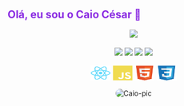 ### <h2 style="color: blueviolet; ">Olá, eu sou o Caio César 👋</h2>

<div class="container">
    <div class="stats" align="center" margin="2rem">
        <a href="https://github.com/CaioCesarP">
            <img
                src="https://github-readme-stats.vercel.app/api?username=CaioCesarP&show_icons=true&theme=tokyonight&include_all_commits=true&count_private=true" />
        </a>
    </div>
    <br />
    <div class="contacts" align="center" position="absolute">
        <a href="mailto:caiocesarworks@gmail.com?subject=Entrando em contato" title="caiocesarworks@gmail.com"
            target="_blank"><img
                src="https://img.shields.io/badge/-Gmail-%23333?style=for-the-badge&logo=gmail&logoColor=white"
                target="_blank"></a>
        <a href="https://www.linkedin.com/in/profile-caio-césar-link/" title="Linkedin" target="_blank"><img
                src="https://img.shields.io/badge/-LinkedIn-%230077B5?style=for-the-badge&logo=linkedin&logoColor=white"
                target="_blank"></a>
        <a href="https://api.whatsapp.com/send?phone=5585997978280" title="Whatsapp" target="_blank"><img
                src="https://img.shields.io/badge/WhatsApp-25D366?style=for-the-badge&logo=whatsapp&logoColor=white"
                target="_blank"></a>
        <a href="https://vercel.com/caiocesarp" title="Vercel" target="_black"><img
                src="https://img.shields.io/badge/Vercel-000000?style=for-the-badge&logo=vercel&logoColor=white"
                target="_blank"></a>
    </div>
    <br />
    <div class="knowledge" align="center">
      <img align="center" title="Intermediário" alt="Caio-React" height="30" width="40" src="https://raw.githubusercontent.com/devicons/devicon/master/icons/react/react-original.svg">
  <img align="center" title="Intermediário" alt="Caio-Js" height="30" width="40" src="https://raw.githubusercontent.com/devicons/devicon/master/icons/javascript/javascript-plain.svg">
  <img align="center" title="Avançado" alt="Caio-HTML" height="30" width="40" src="https://raw.githubusercontent.com/devicons/devicon/master/icons/html5/html5-original.svg">
  <img align="center" title="Avançado" alt="Caio-CSS" height="30" width="40" src="https://raw.githubusercontent.com/devicons/devicon/master/icons/css3/css3-original.svg">
    </div>
    <br />
    <div clas="funny" align="center">
      <img alt="Caio-pic" height="215" style="border-radius:3rem; cursor:default;" src="https://cdn.discordapp.com/attachments/524055688540848128/901635038041477151/media.io_sRfmmZmX.gif">
    </div>
</div>
